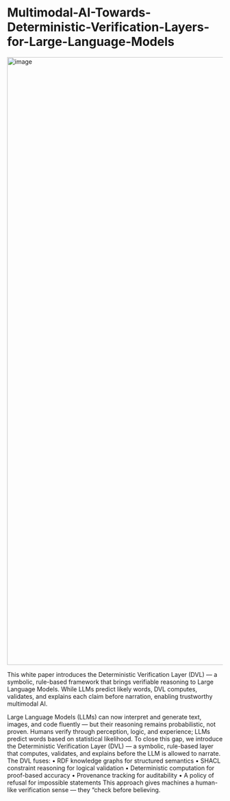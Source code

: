 # Multimodal-AI-Towards-Deterministic-Verification-Layers-for-Large-Language-Models
<img width="2546" height="1418" alt="image" src="https://github.com/user-attachments/assets/7419d525-561b-4f27-9a58-8fba7c9e7fa9" />

This white paper introduces the Deterministic Verification Layer (DVL) — a symbolic, rule-based framework that brings verifiable reasoning to Large Language Models. While LLMs predict likely words, DVL computes, validates, and explains each claim before narration, enabling trustworthy multimodal AI.

Large Language Models (LLMs) can now interpret and generate text, images, and code fluently — but their reasoning remains probabilistic, not proven.
Humans verify through perception, logic, and experience; LLMs predict words based on statistical likelihood.
To close this gap, we introduce the Deterministic Verification Layer (DVL) — a symbolic, rule-based layer that computes, validates, and explains before the LLM is allowed to narrate.
The DVL fuses:
•	RDF knowledge graphs for structured semantics
•	SHACL constraint reasoning for logical validation
•	Deterministic computation for proof-based accuracy
•	Provenance tracking for auditability
•	A policy of refusal for impossible statements
This approach gives machines a human-like verification sense — they “check before believing.


